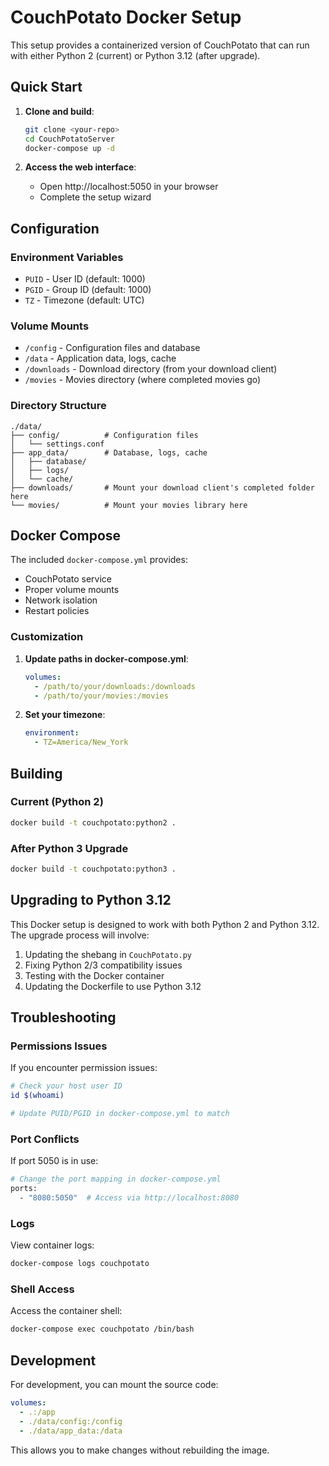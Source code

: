 # CouchPotato Docker Setup

This setup provides a containerized version of CouchPotato that can run with either Python 2 (current) or Python 3.12 (after upgrade).

## Quick Start

1. **Clone and build**:
   ```bash
   git clone <your-repo>
   cd CouchPotatoServer
   docker-compose up -d
   ```

2. **Access the web interface**:
   - Open http://localhost:5050 in your browser
   - Complete the setup wizard

## Configuration

### Environment Variables

- `PUID` - User ID (default: 1000)
- `PGID` - Group ID (default: 1000)  
- `TZ` - Timezone (default: UTC)

### Volume Mounts

- `/config` - Configuration files and database
- `/data` - Application data, logs, cache
- `/downloads` - Download directory (from your download client)
- `/movies` - Movies directory (where completed movies go)

### Directory Structure

```
./data/
├── config/          # Configuration files
│   └── settings.conf
├── app_data/        # Database, logs, cache
│   ├── database/
│   ├── logs/
│   └── cache/
├── downloads/       # Mount your download client's completed folder here
└── movies/          # Mount your movies library here
```

## Docker Compose

The included `docker-compose.yml` provides:
- CouchPotato service
- Proper volume mounts
- Network isolation
- Restart policies

### Customization

1. **Update paths in docker-compose.yml**:
   ```yaml
   volumes:
     - /path/to/your/downloads:/downloads
     - /path/to/your/movies:/movies
   ```

2. **Set your timezone**:
   ```yaml
   environment:
     - TZ=America/New_York
   ```

## Building

### Current (Python 2)
```bash
docker build -t couchpotato:python2 .
```

### After Python 3 Upgrade
```bash
docker build -t couchpotato:python3 .
```

## Upgrading to Python 3.12

This Docker setup is designed to work with both Python 2 and Python 3.12. The upgrade process will involve:

1. Updating the shebang in `CouchPotato.py`
2. Fixing Python 2/3 compatibility issues
3. Testing with the Docker container
4. Updating the Dockerfile to use Python 3.12

## Troubleshooting

### Permissions Issues
If you encounter permission issues:
```bash
# Check your host user ID
id $(whoami)

# Update PUID/PGID in docker-compose.yml to match
```

### Port Conflicts
If port 5050 is in use:
```bash
# Change the port mapping in docker-compose.yml
ports:
  - "8080:5050"  # Access via http://localhost:8080
```

### Logs
View container logs:
```bash
docker-compose logs couchpotato
```

### Shell Access
Access the container shell:
```bash
docker-compose exec couchpotato /bin/bash
```

## Development

For development, you can mount the source code:
```yaml
volumes:
  - .:/app
  - ./data/config:/config
  - ./data/app_data:/data
```

This allows you to make changes without rebuilding the image.